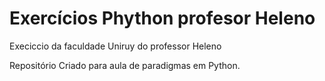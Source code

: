 # Exercícios Phython profesor Heleno
 Execiccio da faculdade Uniruy do professor Heleno 


Repositório Criado para aula de paradigmas em Python.